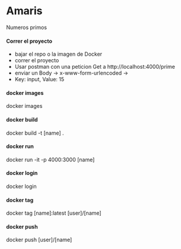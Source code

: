 # Amaris
Numeros primos


#### Correr el proyecto 
- bajar el repo o la imagen de Docker
- correr el proyecto
- Usar postman con una peticion Get a http://localhost:4000/prime
- enviar un Body -> x-www-form-urlencoded ->
- Key: input, Value: 15
       
#### docker images
docker images
#### docker build 
docker build -t [name] .
#### docker run
docker run -it -p 4000:3000 [name]
#### docker login
docker login
#### docker tag
docker tag [name]:latest [user]/[name]
#### docker push
docker push [user]/[name]
